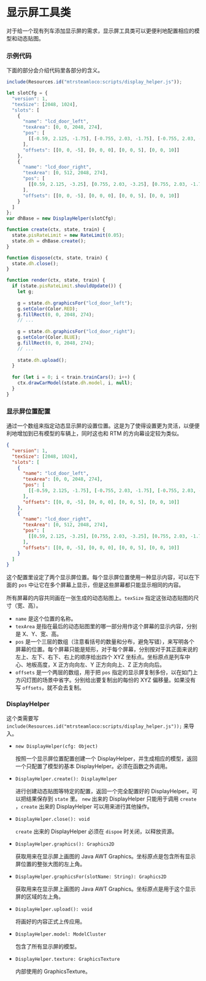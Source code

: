 # 显示屏工具类

对于给一个现有列车添加显示屏的需求，显示屏工具类可以更便利地配置相应的模型和动态贴图。



### 示例代码

下面的部分会介绍代码里各部分的含义。

```javascript
include(Resources.id("mtrsteamloco:scripts/display_helper.js"));

let slotCfg = {
  "version": 1,
  "texSize": [2048, 1024],
  "slots": [
    {
      "name": "lcd_door_left",
      "texArea": [0, 0, 2048, 274],
      "pos": [
        [[-0.59, 2.125, -1.75], [-0.755, 2.03, -1.75], [-0.755, 2.03, -3.25], [-0.59, 2.125, -3.25]]
      ],
      "offsets": [[0, 0, -5], [0, 0, 0], [0, 0, 5], [0, 0, 10]]
    },
    {
      "name": "lcd_door_right",
      "texArea": [0, 512, 2048, 274],
      "pos": [
        [[0.59, 2.125, -3.25], [0.755, 2.03, -3.25], [0.755, 2.03, -1.75], [0.59, 2.125, -1.75]]
      ],
      "offsets": [[0, 0, -5], [0, 0, 0], [0, 0, 5], [0, 0, 10]]
    }
  ]
};
var dhBase = new DisplayHelper(slotCfg);

function create(ctx, state, train) {
  state.pisRateLimit = new RateLimit(0.05);
  state.dh = dhBase.create();
}

function dispose(ctx, state, train) {
  state.dh.close();
}

function render(ctx, state, train) {
  if (state.pisRateLimit.shouldUpdate()) {
    let g;
    
    g = state.dh.graphicsFor("lcd_door_left");
    g.setColor(Color.RED);
    g.fillRect(0, 0, 2048, 274);
    // ...
      
    g = state.dh.graphicsFor("lcd_door_right");
    g.setColor(Color.BLUE);
    g.fillRect(0, 0, 2048, 274);
    // ...
    
    state.dh.upload();
  }
  
  for (let i = 0; i < train.trainCars(); i++) {
    ctx.drawCarModel(state.dh.model, i, null);
  }
}

```



### 显示屏位置配置

通过一个数组来指定动态显示屏的设置位置。这是为了使得设置更为灵活，以便便利地增加到已有模型的车辆上，同时这也和 RTM 的方向幕设定较为类似。

```json
{
  "version": 1,
  "texSize": [2048, 1024],
  "slots": [
    {
      "name": "lcd_door_left",
      "texArea": [0, 0, 2048, 274],
      "pos": [
        [[-0.59, 2.125, -1.75], [-0.755, 2.03, -1.75], [-0.755, 2.03, -3.25], [-0.59, 2.125, -3.25]]
      ],
      "offsets": [[0, 0, -5], [0, 0, 0], [0, 0, 5], [0, 0, 10]]
    },
    {
      "name": "lcd_door_right",
      "texArea": [0, 512, 2048, 274],
      "pos": [
        [[0.59, 2.125, -3.25], [0.755, 2.03, -3.25], [0.755, 2.03, -1.75], [0.59, 2.125, -1.75]]
      ],
      "offsets": [[0, 0, -5], [0, 0, 0], [0, 0, 5], [0, 0, 10]]
    }
  ]
}
```

这个配置里设定了两个显示屏位置。每个显示屏位置使用一种显示内容，可以在下面的 `pos` 中让它在多个屏幕上显示，但是这些屏幕都只能显示相同的内容。

所有屏幕的内容共同画在一张生成的动态贴图上。`texSize` 指定这张动态贴图的尺寸（宽、高）。

- `name`  是这个位置的名称。
- `texArea` 是指在最后的动态贴图里的哪一部分用作这个屏幕的显示内容，分别是 X、Y、宽、高。
- `pos` 是一个三层的数组（注意看括号的数量和分布，避免写错），来写明各个屏幕的位置。每个屏幕只能是矩形，对于每个屏幕，分别按对于其正面来说的左上、左下、右下、右上的顺序给出四个 XYZ 坐标点。坐标原点是列车中心、地板高度，X 正方向向左、Y 正方向向上、Z 正方向向后。
- `offsets` 是一个两层的数组，用于把 `pos` 指定的显示屏复制多份，以在如门上方闪灯图的场景中省字。分别给出要复制出的每份的 XYZ 偏移量。如果没有写 `offsets`，就不会去复制。



### DisplayHelper

这个类需要写 `include(Resources.id("mtrsteamloco:scripts/display_helper.js"));` 来导入。

- `new DisplayHelper(cfg: Object)`

  按照一个显示屏位置配置创建一个 DisplayHelper，并生成相应的模型，返回一个只配置了模型的基本 DisplayHelper。必须在函数之外调用。

- `DisplayHelper.create(): DisplayHelper`

  进行创建动态贴图等特定的配置，返回一个完全配置好的 DisplayHelper。可以把结果保存到 `state` 里。
  `new` 出来的 DisplayHelper 只能用于调用 `create` ，`create` 出来的 DisplayHelper 可以用来进行其他操作。

- `DisplayHelper.close(): void`

  `create` 出来的 DisplayHelper 必须在 `dispoe` 时关闭，以释放资源。

- `DisplayHelper.graphics(): Graphics2D`

  获取用来在显示屏上画图的 Java AWT Graphics。坐标原点是包含所有显示屏位置的整张大图的左上角。

- `DisplayHelper.graphicsFor(slotName: String): Graphics2D`

  获取用来在显示屏上画图的 Java AWT Graphics。坐标原点是用于这个显示屏的区域的左上角。

- `DisplayHelper.upload(): void`

  将画好的内容正式上传应用。

- `DisplayHelper.model: ModelCluster`

  包含了所有显示屏的模型。

- `DisplayHelper.texture: GraphicsTexture`

  内部使用的 GraphicsTexture。